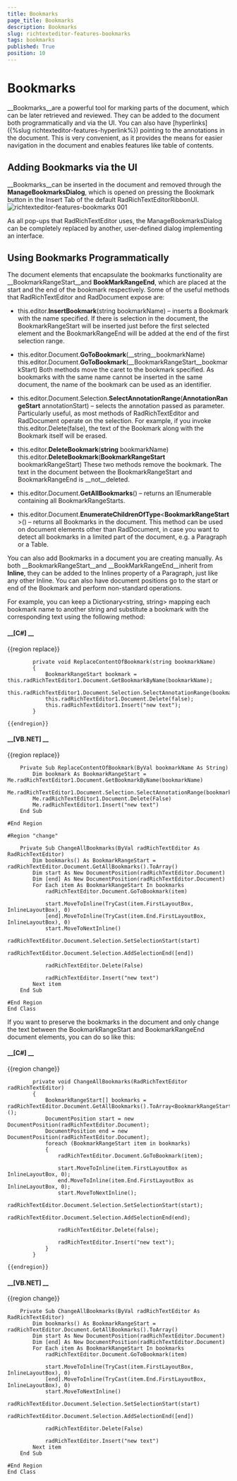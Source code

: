 ```yaml
---
title: Bookmarks
page_title: Bookmarks
description: Bookmarks
slug: richtexteditor-features-bookmarks
tags: bookmarks
published: True
position: 10
---
```


# Bookmarks



__Bookmarks__are a powerful tool for marking parts of the document, which can be later retrieved and reviewed. They can be added to the document both
        programmatically and via the UI.
        You can also have [hyperlinks]({%slug richtexteditor-features-hyperlink%}) pointing to the annotations in the document. This is very convenient, as it
        provides the means for easier navigation in the document and enables features like table of contents.
      

## Adding Bookmarks via the UI

__Bookmarks__can be inserted in the document and removed through the __ManageBookmarksDialog__, which is opened on pressing
          the Bookmark button in the Insert Tab of the default RadRichTextEditorRibbonUI.
        ![richtexteditor-features-bookmarks 001](images/richtexteditor-features-bookmarks001.png)

As all pop-ups that RadRichTextEditor uses, the ManageBookmarksDialog can be completely replaced by another, user-defined dialog implementing an interface.



## Using Bookmarks Programmatically

The document elements that encapsulate the bookmarks functionality are __BookmarkRangeStart__and __BookMarkRangeEnd__,
          which are placed at the start and the end of the bookmark respectively. Some of the useful methods that RadRichTextEditor and RadDocument expose are:
        

* this.editor.__InsertBookmark__(string bookmarkName) – inserts a Bookmark with the name specified. If there is selection in the document, the
              BookmarkRangeStart will be inserted just before the first selected element and the BookmarkRangeEnd will be added at the end of the first selection range.
            

* this.editor.Document.__GoToBookmark__(__string__bookmarkName)
              this.editor.Document.__GoToBookmark__(__BookmarkRangeStart__bookmarkStart)
              Both methods move the caret to the bookmark specified. As bookmarks with the same name cannot be inserted in the same document, the name of the bookmark can be used
              as an identifier.
            

* this.editor.Document.Selection.__SelectAnnotationRange__(__AnnotationRangeStart__ annotationStart) – selects the annotation
              passed as parameter. Particularly useful, as most methods of RadRichTextEditor and RadDocument operate on the selection. For example, if you invoke
              this.editor.Delete(false), the text of the Bookmark along with the Bookmark itself will be erased.
            

* this.editor.__DeleteBookmark__(__string__ bookmarkName)
              this.editor.__DeleteBookmark__(__BookmarkRangeStart__ bookmarkRangeStart)
              These two methods remove the bookmark. The text in the document between the BookmarkRangeStart and BookmarkRangeEnd is __not__deleted.
            

* this.editor.Document.__GetAllBookmarks__() – returns an IEnumerable<BookmarkRangeStart> containing all BookmarkRangeStarts.
            

* this.editor.Document.__EnumerateChildrenOfType__<__BookmarkRangeStart__>() – returns all Bookmarks in the document.
              This method can be used on document elements other than RadDocument, in case you want to detect all bookmarks in a limited part of the document, e.g. a Paragraph or
              a Table.
            

You can also add Bookmarks in a document you are creating manually. As both __BookmarkRangeStart__and __BookMarkRangeEnd__inherit
          from __Inline__, they can be added to the Inlines property of a Paragraph, just like any other Inline. You can also have document positions go to the
          start or end of the Bookmark and perform non-standard operations.
        

For example, you can keep a Dictionary<string, string> mapping each bookmark name to another string and substitute a bookmark with the corresponding text using
          the following method:
        

#### __[C#] __

{{region replace}}
	        
	        private void ReplaceContentOfBookmark(string bookmarkName)
	        {
	            BookmarkRangeStart bookmark = this.radRichTextEditor1.Document.GetBookmarkByName(bookmarkName);
	            this.radRichTextEditor1.Document.Selection.SelectAnnotationRange(bookmark);
	            this.radRichTextEditor1.Document.Delete(false);
	            this.radRichTextEditor1.Insert("new text");
	        }
	        
	{{endregion}}



#### __[VB.NET] __

{{region replace}}
	
	    Private Sub ReplaceContentOfBookmark(ByVal bookmarkName As String)
	        Dim bookmark As BookmarkRangeStart = Me.radRichTextEditor1.Document.GetBookmarkByName(bookmarkName)
	        Me.radRichTextEditor1.Document.Selection.SelectAnnotationRange(bookmark)
	        Me.radRichTextEditor1.Document.Delete(False)
	        Me.radRichTextEditor1.Insert("new text")
	    End Sub
	
	#End Region
	
	#Region "change"
	
	    Private Sub ChangeAllBookmarks(ByVal radRichTextEditor As RadRichTextEditor)
	        Dim bookmarks() As BookmarkRangeStart = radRichTextEditor.Document.GetAllBookmarks().ToArray()
	        Dim start As New DocumentPosition(radRichTextEditor.Document)
	        Dim [end] As New DocumentPosition(radRichTextEditor.Document)
	        For Each item As BookmarkRangeStart In bookmarks
	            radRichTextEditor.Document.GoToBookmark(item)
	
	            start.MoveToInline(TryCast(item.FirstLayoutBox, InlineLayoutBox), 0)
	            [end].MoveToInline(TryCast(item.End.FirstLayoutBox, InlineLayoutBox), 0)
	            start.MoveToNextInline()
	            radRichTextEditor.Document.Selection.SetSelectionStart(start)
	            radRichTextEditor.Document.Selection.AddSelectionEnd([end])
	
	            radRichTextEditor.Delete(False)
	
	            radRichTextEditor.Insert("new text")
	        Next item
	    End Sub
	
	#End Region
	End Class



If you want to preserve the bookmarks in the document and only change the text between the BookmarkRangeStart and BookmarkRangeEnd document elements, you can do so
          like this:
        

#### __[C#] __

{{region change}}
	        
	        private void ChangeAllBookmarks(RadRichTextEditor radRichTextEditor)
	        {
	            BookmarkRangeStart[] bookmarks = radRichTextEditor.Document.GetAllBookmarks().ToArray<BookmarkRangeStart>();
	            DocumentPosition start = new DocumentPosition(radRichTextEditor.Document);
	            DocumentPosition end = new DocumentPosition(radRichTextEditor.Document);
	            foreach (BookmarkRangeStart item in bookmarks)
	            {
	                radRichTextEditor.Document.GoToBookmark(item);
	                
	                start.MoveToInline(item.FirstLayoutBox as InlineLayoutBox, 0);
	                end.MoveToInline(item.End.FirstLayoutBox as InlineLayoutBox, 0);
	                start.MoveToNextInline();
	                radRichTextEditor.Document.Selection.SetSelectionStart(start);
	                radRichTextEditor.Document.Selection.AddSelectionEnd(end);
	                
	                radRichTextEditor.Delete(false);
	                
	                radRichTextEditor.Insert("new text");
	            }
	        }
	
	{{endregion}}



#### __[VB.NET] __

{{region change}}
	
	    Private Sub ChangeAllBookmarks(ByVal radRichTextEditor As RadRichTextEditor)
	        Dim bookmarks() As BookmarkRangeStart = radRichTextEditor.Document.GetAllBookmarks().ToArray()
	        Dim start As New DocumentPosition(radRichTextEditor.Document)
	        Dim [end] As New DocumentPosition(radRichTextEditor.Document)
	        For Each item As BookmarkRangeStart In bookmarks
	            radRichTextEditor.Document.GoToBookmark(item)
	
	            start.MoveToInline(TryCast(item.FirstLayoutBox, InlineLayoutBox), 0)
	            [end].MoveToInline(TryCast(item.End.FirstLayoutBox, InlineLayoutBox), 0)
	            start.MoveToNextInline()
	            radRichTextEditor.Document.Selection.SetSelectionStart(start)
	            radRichTextEditor.Document.Selection.AddSelectionEnd([end])
	
	            radRichTextEditor.Delete(False)
	
	            radRichTextEditor.Insert("new text")
	        Next item
	    End Sub
	
	#End Region
	End Class




